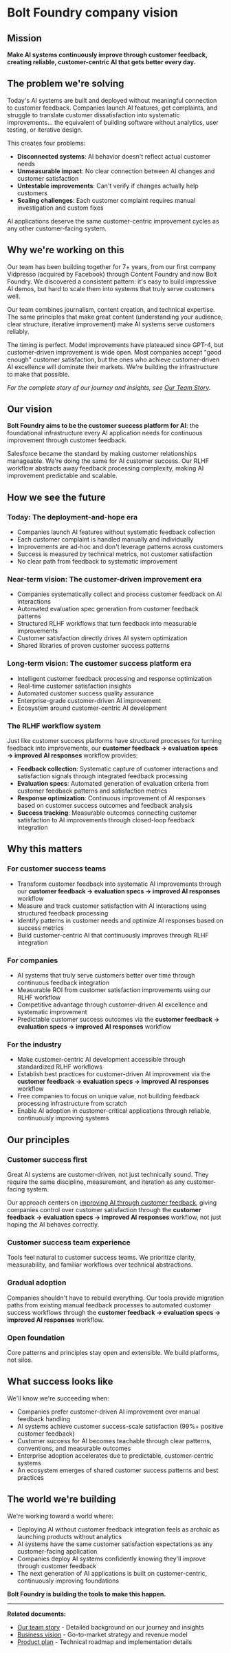 # Bolt Foundry company vision

## Mission

**Make AI systems continuously improve through customer feedback, creating
reliable, customer-centric AI that gets better every day.**

## The problem we're solving

Today's AI systems are built and deployed without meaningful connection to
customer feedback. Companies launch AI features, get complaints, and struggle to
translate customer dissatisfaction into systematic improvements... the
equivalent of building software without analytics, user testing, or iterative
design.

This creates four problems:

- **Disconnected systems**: AI behavior doesn't reflect actual customer needs
- **Unmeasurable impact**: No clear connection between AI changes and customer
  satisfaction
- **Untestable improvements**: Can't verify if changes actually help customers
- **Scaling challenges**: Each customer complaint requires manual investigation
  and custom fixes

AI applications deserve the same customer-centric improvement cycles as any
other customer-facing system.

## Why we're working on this

Our team has been building together for 7+ years, from our first company
Vidpresso (acquired by Facebook) through Content Foundry and now Bolt Foundry.
We discovered a consistent pattern: it's easy to build impressive AI demos, but
hard to scale them into systems that truly serve customers well.

Our team combines journalism, content creation, and technical expertise. The
same principles that make great content (understanding your audience, clear
structure, iterative improvement) make AI systems serve customers reliably.

The timing is perfect. Model improvements have plateaued since GPT-4, but
customer-driven improvement is wide open. Most companies accept "good enough"
customer satisfaction, but the ones who achieve customer-driven AI excellence
will dominate their markets. We're building the infrastructure to make that
possible.

_For the complete story of our journey and insights, see
[Our Team Story](team-story.md)._

## Our vision

**Bolt Foundry aims to be the customer success platform for AI**: the
foundational infrastructure every AI application needs for continuous
improvement through customer feedback.

Salesforce became the standard by making customer relationships manageable.
We're doing the same for AI customer success. Our RLHF workflow abstracts away
feedback processing complexity, making AI improvement predictable and scalable.

## How we see the future

### Today: The deployment-and-hope era

- Companies launch AI features without systematic feedback collection
- Each customer complaint is handled manually and individually
- Improvements are ad-hoc and don't leverage patterns across customers
- Success is measured by technical metrics, not customer satisfaction
- No clear path from feedback to systematic improvement

### Near-term vision: The customer-driven improvement era

- Companies systematically collect and process customer feedback on AI
  interactions
- Automated evaluation spec generation from customer feedback patterns
- Structured RLHF workflows that turn feedback into measurable improvements
- Customer satisfaction directly drives AI system optimization
- Shared libraries of proven customer success patterns

### Long-term vision: The customer success platform era

- Intelligent customer feedback processing and response optimization
- Real-time customer satisfaction insights
- Automated customer success quality assurance
- Enterprise-grade customer-driven AI improvement
- Ecosystem around customer-centric AI development

### The RLHF workflow system

Just like customer success platforms have structured processes for turning
feedback into improvements, our **customer feedback → evaluation specs →
improved AI responses** workflow provides:

- **Feedback collection**: Systematic capture of customer interactions and
  satisfaction signals through integrated feedback processing
- **Evaluation specs**: Automated generation of evaluation criteria from
  customer feedback patterns and satisfaction metrics
- **Response optimization**: Continuous improvement of AI responses based on
  customer success outcomes and feedback analysis
- **Success tracking**: Measurable outcomes connecting customer satisfaction to
  AI improvements through closed-loop feedback integration

## Why this matters

### For customer success teams

- Transform customer feedback into systematic AI improvements through our
  **customer feedback → evaluation specs → improved AI responses** workflow
- Measure and track customer satisfaction with AI interactions using structured
  feedback processing
- Identify patterns in customer needs and optimize AI responses based on success
  metrics
- Build customer-centric AI that continuously improves through RLHF integration

### For companies

- AI systems that truly serve customers better over time through continuous
  feedback integration
- Measurable ROI from customer satisfaction improvements using our RLHF workflow
- Competitive advantage through customer-driven AI excellence and systematic
  improvement
- Predictable customer success outcomes via the **customer feedback → evaluation
  specs → improved AI responses** workflow

### For the industry

- Make customer-centric AI development accessible through standardized RLHF
  workflows
- Establish best practices for customer-driven AI improvement via the **customer
  feedback → evaluation specs → improved AI responses** workflow
- Free companies to focus on unique value, not building feedback processing
  infrastructure from scratch
- Enable AI adoption in customer-critical applications through reliable,
  continuously improving systems

## Our principles

### Customer success first

Great AI systems are customer-driven, not just technically sound. They require
the same discipline, measurement, and iteration as any customer-facing system.

Our approach centers on
[improving AI through customer feedback](improving-inference-philosophy.md),
giving companies control over customer satisfaction through the **customer
feedback → evaluation specs → improved AI responses** workflow, not just hoping
the AI behaves correctly.

### Customer success team experience

Tools feel natural to customer success teams. We prioritize clarity,
measurability, and familiar workflows over technical abstractions.

### Gradual adoption

Companies shouldn't have to rebuild everything. Our tools provide migration
paths from existing manual feedback processes to automated customer success
workflows through the **customer feedback → evaluation specs → improved AI
responses** workflow.

### Open foundation

Core patterns and principles stay open and extensible. We build platforms, not
silos.

## What success looks like

We'll know we're succeeding when:

- Companies prefer customer-driven AI improvement over manual feedback handling
- AI systems achieve customer success-scale satisfaction (99%+ positive customer
  feedback)
- Customer success for AI becomes teachable through clear patterns, conventions,
  and measurable outcomes
- Enterprise adoption accelerates due to predictable, customer-centric systems
- An ecosystem emerges of shared customer success patterns and best practices

## The world we're building

We're working toward a world where:

- Deploying AI without customer feedback integration feels as archaic as
  launching products without analytics
- AI systems have the same customer satisfaction expectations as any
  customer-facing application
- Companies deploy AI systems confidently knowing they'll improve through
  customer feedback
- The next generation of AI applications is built on customer-centric,
  continuously improving foundations

**Bolt Foundry is building the tools to make this happen.**

---

**Related documents:**

- [Our team story](team-story.md) - Detailed background on our journey and
  insights
- [Business vision](business-vision.md) - Go-to-market strategy and revenue
  model
- [Product plan](/404.md) - Technical roadmap and implementation details
